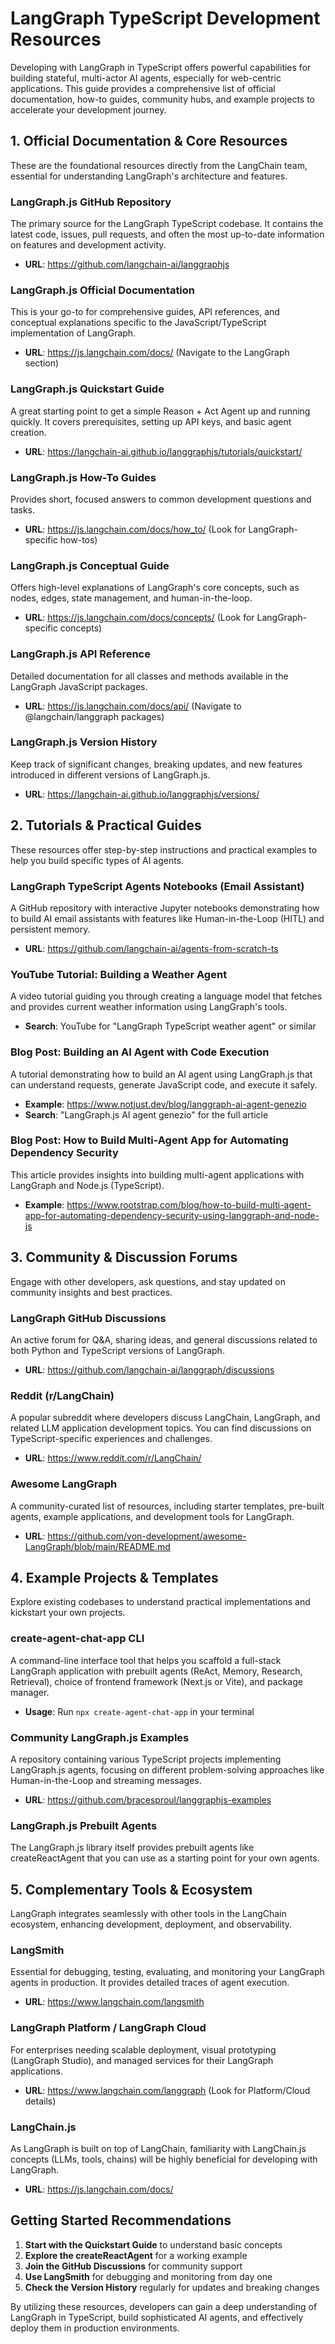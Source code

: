 # LangGraph TypeScript Development Resources

Developing with LangGraph in TypeScript offers powerful capabilities for building stateful, multi-actor AI agents, especially for web-centric applications. This guide provides a comprehensive list of official documentation, how-to guides, community hubs, and example projects to accelerate your development journey.

## 1. Official Documentation & Core Resources

These are the foundational resources directly from the LangChain team, essential for understanding LangGraph's architecture and features.

### LangGraph.js GitHub Repository
The primary source for the LangGraph TypeScript codebase. It contains the latest code, issues, pull requests, and often the most up-to-date information on features and development activity.
- **URL**: https://github.com/langchain-ai/langgraphjs

### LangGraph.js Official Documentation
This is your go-to for comprehensive guides, API references, and conceptual explanations specific to the JavaScript/TypeScript implementation of LangGraph.
- **URL**: https://js.langchain.com/docs/ (Navigate to the LangGraph section)

### LangGraph.js Quickstart Guide
A great starting point to get a simple Reason + Act Agent up and running quickly. It covers prerequisites, setting up API keys, and basic agent creation.
- **URL**: https://langchain-ai.github.io/langgraphjs/tutorials/quickstart/

### LangGraph.js How-To Guides
Provides short, focused answers to common development questions and tasks.
- **URL**: https://js.langchain.com/docs/how_to/ (Look for LangGraph-specific how-tos)

### LangGraph.js Conceptual Guide
Offers high-level explanations of LangGraph's core concepts, such as nodes, edges, state management, and human-in-the-loop.
- **URL**: https://js.langchain.com/docs/concepts/ (Look for LangGraph-specific concepts)

### LangGraph.js API Reference
Detailed documentation for all classes and methods available in the LangGraph JavaScript packages.
- **URL**: https://js.langchain.com/docs/api/ (Navigate to @langchain/langgraph packages)

### LangGraph.js Version History
Keep track of significant changes, breaking updates, and new features introduced in different versions of LangGraph.js.
- **URL**: https://langchain-ai.github.io/langgraphjs/versions/

## 2. Tutorials & Practical Guides

These resources offer step-by-step instructions and practical examples to help you build specific types of AI agents.

### LangGraph TypeScript Agents Notebooks (Email Assistant)
A GitHub repository with interactive Jupyter notebooks demonstrating how to build AI email assistants with features like Human-in-the-Loop (HITL) and persistent memory.
- **URL**: https://github.com/langchain-ai/agents-from-scratch-ts

### YouTube Tutorial: Building a Weather Agent
A video tutorial guiding you through creating a language model that fetches and provides current weather information using LangGraph's tools.
- **Search**: YouTube for "LangGraph TypeScript weather agent" or similar

### Blog Post: Building an AI Agent with Code Execution
A tutorial demonstrating how to build an AI agent using LangGraph.js that can understand requests, generate JavaScript code, and execute it safely.
- **Example**: https://www.notjust.dev/blog/langgraph-ai-agent-genezio
- **Search**: "LangGraph.js AI agent genezio" for the full article

### Blog Post: How to Build Multi-Agent App for Automating Dependency Security
This article provides insights into building multi-agent applications with LangGraph and Node.js (TypeScript).
- **Example**: https://www.rootstrap.com/blog/how-to-build-multi-agent-app-for-automating-dependency-security-using-langgraph-and-node-js

## 3. Community & Discussion Forums

Engage with other developers, ask questions, and stay updated on community insights and best practices.

### LangGraph GitHub Discussions
An active forum for Q&A, sharing ideas, and general discussions related to both Python and TypeScript versions of LangGraph.
- **URL**: https://github.com/langchain-ai/langgraph/discussions

### Reddit (r/LangChain)
A popular subreddit where developers discuss LangChain, LangGraph, and related LLM application development topics. You can find discussions on TypeScript-specific experiences and challenges.
- **URL**: https://www.reddit.com/r/LangChain/

### Awesome LangGraph
A community-curated list of resources, including starter templates, pre-built agents, example applications, and development tools for LangGraph.
- **URL**: https://github.com/von-development/awesome-LangGraph/blob/main/README.md

## 4. Example Projects & Templates

Explore existing codebases to understand practical implementations and kickstart your own projects.

### create-agent-chat-app CLI
A command-line interface tool that helps you scaffold a full-stack LangGraph application with prebuilt agents (ReAct, Memory, Research, Retrieval), choice of frontend framework (Next.js or Vite), and package manager.
- **Usage**: Run `npx create-agent-chat-app` in your terminal

### Community LangGraph.js Examples
A repository containing various TypeScript projects implementing LangGraph.js agents, focusing on different problem-solving approaches like Human-in-the-Loop and streaming messages.
- **URL**: https://github.com/bracesproul/langgraphjs-examples

### LangGraph.js Prebuilt Agents
The LangGraph.js library itself provides prebuilt agents like createReactAgent that you can use as a starting point for your own agents.

## 5. Complementary Tools & Ecosystem

LangGraph integrates seamlessly with other tools in the LangChain ecosystem, enhancing development, deployment, and observability.

### LangSmith
Essential for debugging, testing, evaluating, and monitoring your LangGraph agents in production. It provides detailed traces of agent execution.
- **URL**: https://www.langchain.com/langsmith

### LangGraph Platform / LangGraph Cloud
For enterprises needing scalable deployment, visual prototyping (LangGraph Studio), and managed services for their LangGraph applications.
- **URL**: https://www.langchain.com/langgraph (Look for Platform/Cloud details)

### LangChain.js
As LangGraph is built on top of LangChain, familiarity with LangChain.js concepts (LLMs, tools, chains) will be highly beneficial for developing with LangGraph.
- **URL**: https://js.langchain.com/docs/

## Getting Started Recommendations

1. **Start with the Quickstart Guide** to understand basic concepts
2. **Explore the createReactAgent** for a working example
3. **Join the GitHub Discussions** for community support
4. **Use LangSmith** for debugging and monitoring from day one
5. **Check the Version History** regularly for updates and breaking changes

By utilizing these resources, developers can gain a deep understanding of LangGraph in TypeScript, build sophisticated AI agents, and effectively deploy them in production environments.
